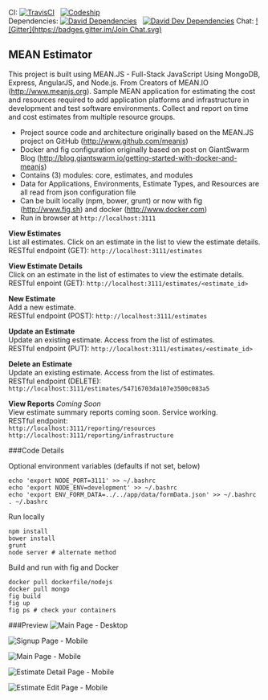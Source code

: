 CI:
[![TravisCI](https://travis-ci.org/garystafford/meanestimator.svg?branch=master)](https://travis-ci.org/garystafford/meanestimator)&nbsp;&nbsp;
[![Codeship](https://codeship.com/projects/ffb358c0-4ab8-0132-efcb-7aa9472b8ea5/status)](https://codeship.com/projects/46419)  
Dependencies:
[![David Dependencies](https://david-dm.org/garystafford/meanestimator.png)](https://david-dm.org/garystafford/meanestimator)&nbsp;&nbsp;
[![David Dev Dependencies](https://david-dm.org/garystafford/meanestimator/dev-status.png)](https://david-dm.org/garystafford/meanestimator#info=devDependencies)
Chat:
[![Gitter](https://badges.gitter.im/Join Chat.svg)](https://gitter.im/garystafford/meanestimator?utm_source=badge&utm_medium=badge&utm_campaign=pr-badge&utm_content=badge)&nbsp;&nbsp;

## MEAN Estimator

This project is built using MEAN.JS - Full-Stack JavaScript Using MongoDB, Express, AngularJS, and Node.js. 
From Creators of MEAN.IO (<http://www.meanjs.org>). Sample MEAN application for estimating the cost and resources
required to add application platforms and infrastructure in development and test software environments. 
Collect and report on time and cost estimates from multiple resource groups.

* Project source code and architecture originally based on the MEAN.JS project on GitHub (<http://www.github.com/meanjs>)
* Docker and fig configuration originally based on post on GiantSwarm Blog (<http://blog.giantswarm.io/getting-started-with-docker-and-meanjs>)
* Contains (3) modules: core, estimates, and modules
* Data for Applications, Environments, Estimate Types, and Resources are all read from json configuration file
* Can be built locally (npm, bower, grunt) or now with fig (<http://www.fig.sh>) and docker (<http://www.docker.com>)
* Run in browser at `http://localhost:3111`

**View Estimates**  
List all estimates. Click on an estimate in the list to view the estimate details.  
RESTful endpoint (GET): `http://localhost:3111/estimates`

**View Estimate Details**  
Click on an estimate in the list of estimates to view the estimate details.  
RESTful enpoint (GET): `http://localhost:3111/estimates/<estimate_id>`

**New Estimate**  
Add a new estimate.  
RESTful endpoint (POST): `http://localhost:3111/estimates`

**Update an Estimate**  
Update an existing estimate. Access from the list of estimates.  
RESTful endpoint (PUT): `http://localhost:3111/estimates/<estimate_id>`

**Delete an Estimate**  
Update an existing estimate. Access from the list of estimates.  
RESTful endpoint (DELETE): `http://localhost:3111/estimates/54716703da107e3500c083a5`

**View Reports** _Coming Soon_  
View estimate summary reports coming soon. Service working.  
RESTful endpoint:  
`http://localhost:3111/reporting/resources`
`http://localhost:3111/reporting/infrastructure`

###Code Details

Optional environment variables (defaults if not set, below)
```
echo 'export NODE_PORT=3111' >> ~/.bashrc
echo 'export NODE_ENV=development' >> ~/.bashrc
echo 'export ENV_FORM_DATA=../../app/data/formData.json' >> ~/.bashrc
. ~/.bashrc
```

Run locally
```
npm install
bower install
grunt
node server # alternate method
```

Build and run with fig and Docker
```
docker pull dockerfile/nodejs
docker pull mongo
fig build
fig up
fig ps # check your containers
```

###Preview
![Main Page - Desktop](https://github.com/garystafford/meanestimator/blob/master/images/main_page.png?raw=true)

![Signup Page - Mobile](https://github.com/garystafford/meanestimator/blob/master/images/signup_mobile.png?raw=true)

![Main Page - Mobile](https://github.com/garystafford/meanestimator/blob/master/images/main_page_mobile.png?raw=true)

![Estimate Detail Page - Mobile](https://github.com/garystafford/meanestimator/blob/master/images/estimate_detail_mobile.png?raw=true)

![Estimate Edit Page - Mobile](https://github.com/garystafford/meanestimator/blob/master/images/edit_estimate_mobile.png?raw=true)
